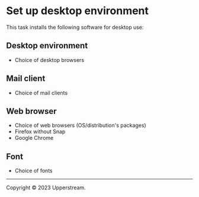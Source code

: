 # Set up desktop environment

This task installs the following software for desktop use:

## Desktop environment

* Choice of desktop browsers

## Mail client

* Choice of mail clients

## Web browser

* Choice of web browsers (OS/distribution's packages)
* Firefox without Snap
* Google Chrome

## Font

* Choice of fonts

- - -

Copyright &copy; 2023 Upperstream.
